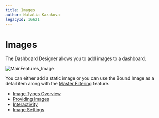 ```yaml
---
title: Images
author: Natalia Kazakova
legacyId: 16621
---
```

# Images
The Dashboard Designer allows you to add images to a dashboard.

![MainFeatures_Image](../../../images/img18213.png)

You can either add a static image or you can use the Bound Image as a detail item along with the [Master Filtering](../interactivity/master-filtering.md) feature.
* [Image Types Overview](images/image-types-overview.md)
* [Providing Images](images/providing-images.md)
* [Interactivity](images/interactivity.md)
* [Image Settings](images/image-settings.md)